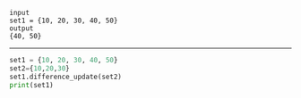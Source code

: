 ```
input  
set1 = {10, 20, 30, 40, 50}  
output  
{40, 50}  
```

---


```python
set1 = {10, 20, 30, 40, 50}
set2={10,20,30}
set1.difference_update(set2)
print(set1)
```
